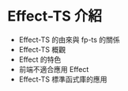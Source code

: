 # Effect-TS 介紹

- Effect-TS 的由來與 fp-ts 的關係
- Effect-TS 概觀
- Effect 的特色
- 前端不適合應用 Effect
- Effect-TS 標準函式庫的應用